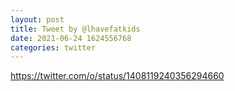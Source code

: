 ```yaml
--- 
layout: post 
title: Tweet by @lhavefatkids 
date: 2021-06-24 1624556768 
categories: twitter 
--- 
```

https://twitter.com/o/status/1408119240356294660